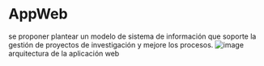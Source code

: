 # AppWeb

se proponer plantear un modelo de sistema de información que soporte la gestión de proyectos de investigación y mejore los procesos. 
![image](https://user-images.githubusercontent.com/64930246/152195736-6f695e2f-26ca-4389-b614-bdfe442f801c.png)
arquitectura de la aplicación web 
